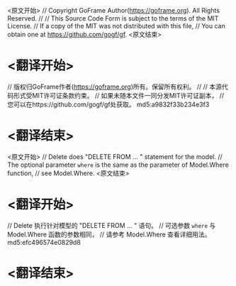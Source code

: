 
<原文开始>
// Copyright GoFrame Author(https://goframe.org). All Rights Reserved.
//
// This Source Code Form is subject to the terms of the MIT License.
// If a copy of the MIT was not distributed with this file,
// You can obtain one at https://github.com/gogf/gf.
<原文结束>

# <翻译开始>
// 版权归GoFrame作者(https://goframe.org)所有。保留所有权利。
//
// 本源代码形式受MIT许可证条款约束。
// 如果未随本文件一同分发MIT许可证副本，
// 您可以在https://github.com/gogf/gf处获取。 md5:a9832f33b234e3f3
# <翻译结束>


<原文开始>
// Delete does "DELETE FROM ... " statement for the model.
// The optional parameter `where` is the same as the parameter of Model.Where function,
// see Model.Where.
<原文结束>

# <翻译开始>
// Delete 执行针对模型的 "DELETE FROM ... " 语句。
// 可选参数 `where` 与 Model.Where 函数的参数相同，
// 请参考 Model.Where 查看详细用法。 md5:efc496574e0829d8
# <翻译结束>

